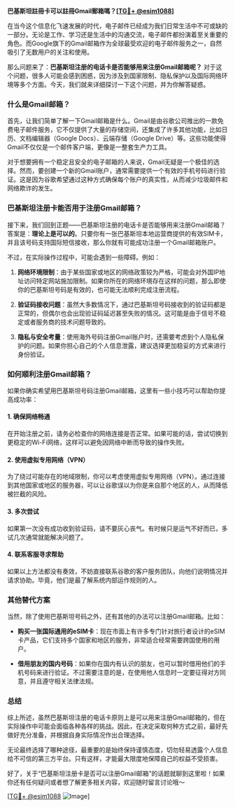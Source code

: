 **巴基斯坦註冊卡可以註冊Gmail郵箱嗎？[[TG💪+ @esim1088](https://t.me/s/esim1088)]**

在当今这个信息化飞速发展的时代，电子邮件已经成为我们日常生活中不可或缺的一部分。无论是工作、学习还是生活中的沟通交流，电子邮件都扮演着至关重要的角色。而Google旗下的Gmail邮箱作为全球最受欢迎的电子邮件服务之一，自然吸引了无数用户的关注和使用。

那么问题来了：**巴基斯坦注册的电话卡是否能够用来注册Gmail邮箱呢？** 对于这个问题，很多人可能会感到困惑，因为涉及到国家限制、隐私保护以及国际网络环境等多个方面。今天，我们就来详细探讨一下这个问题，并为你解答疑惑。

### **什么是Gmail邮箱？**

首先，让我们简单了解一下Gmail邮箱是什么。Gmail是由谷歌公司推出的一款免费电子邮件服务，它不仅提供了大量的存储空间，还集成了许多其他功能，比如日历、文档编辑器（Google Docs）、云端存储（Google Drive）等。这些功能使得Gmail不仅仅是一个邮件客户端，更像是一整套生产力工具。

对于想要拥有一个稳定且安全的电子邮箱的人来说，Gmail无疑是一个极佳的选择。然而，要创建一个新的Gmail账户，通常需要提供一个有效的手机号码进行验证。这是因为谷歌希望通过这种方式确保每个账户的真实性，从而减少垃圾邮件和网络欺诈的发生。

### **巴基斯坦注册卡能否用于注册Gmail邮箱？**

接下来，我们回到正题——巴基斯坦注册的电话卡是否能够用来注册Gmail邮箱？答案是：**理论上是可以的**。只要你有一张巴基斯坦本地运营商提供的有效SIM卡，并且该号码支持国际短信接收，那么你就有可能成功注册一个Gmail邮箱账户。

不过，在实际操作过程中，可能会遇到一些障碍。例如：

1. **网络环境限制**：由于某些国家或地区的网络政策较为严格，可能会对外国IP地址访问特定网站施加限制。如果你所在的网络环境存在这样的问题，那么即使你的巴基斯坦号码是有效的，也可能无法顺利完成注册流程。
   
2. **验证码接收问题**：虽然大多数情况下，通过巴基斯坦号码接收到的验证码都是正常的，但偶尔也会出现验证码延迟甚至失败的情况。这可能是由于信号不稳定或者服务商的技术问题导致的。

3. **隐私与安全考量**：使用海外号码注册Gmail账户时，还需要考虑到个人隐私保护的问题。如果你担心自己的个人信息泄露，建议选择更加稳妥的方式来进行身份验证。

### **如何顺利注册Gmail邮箱？**

如果你确实希望用巴基斯坦号码注册Gmail邮箱，这里有一些小技巧可以帮助你提高成功率：

#### **1. 确保网络畅通**
在开始注册之前，请务必检查你的网络连接是否正常。如果可能的话，尝试切换到更稳定的Wi-Fi网络，这样可以避免因网络中断而导致的操作失败。

#### **2. 使用虚拟专用网络（VPN）**
为了绕过可能存在的地域限制，你可以考虑使用虚拟专用网络（VPN）。通过连接到其他国家或地区的服务器，可以让谷歌误以为你是来自那个地区的人，从而降低被拦截的风险。

#### **3. 多次尝试**
如果第一次没有成功收到验证码，请不要灰心丧气。有时候只是运气不好而已，多试几次通常就能解决问题了。

#### **4. 联系客服寻求帮助**
如果以上方法都没有奏效，不妨直接联系谷歌的客户服务团队，向他们说明情况并请求协助。毕竟，他们是最了解系统内部运作规则的人。

### **其他替代方案**

当然，除了使用巴基斯坦号码之外，还有其他的办法可以注册Gmail邮箱。比如：

- **购买一张国际通用的eSIM卡**：现在市面上有许多专门针对旅行者设计的eSIM卡产品，它们支持多个国家和地区的服务，非常适合经常需要跨国使用的用户。
  
- **借用朋友的国内号码**：如果你在国内有认识的朋友，也可以暂时借用他们的手机号码来进行验证。不过需要注意的是，在使用他人信息时一定要征得对方同意，并且遵守相关法律法规。

### **总结**

综上所述，虽然巴基斯坦注册的电话卡原则上是可以用来注册Gmail邮箱的，但在实际操作中可能会面临各种各样的挑战。因此，在决定采取何种方式之前，最好先做好充分准备，并根据自身实际情况作出合理选择。

无论最终选择了哪种途径，最重要的是始终保持谨慎态度，切勿轻易透露个人信息给不可信的第三方平台。只有这样，才能最大限度地保障自己的权益不受损害。

好了，关于“巴基斯坦注册卡是否可以注册Gmail邮箱”的话题就聊到这里啦！如果你还有任何疑问或者想了解更多相关内容，欢迎随时留言讨论哦～ 

[[TG💪+ @esim1088](https://t.me/s/esim1088) ![Image](https://i.postimg.cc/4NQfJmqS/Snipaste-2025-05-13-00-14-12.png)]
